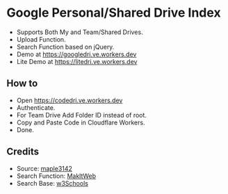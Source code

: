 # Google Personal/Shared Drive Index

* Supports Both My and Team/Shared Drives.
* Upload Function.
* Search Function based on jQuery.
* Demo at https://googledri.ve.workers.dev
* Lite Demo at https://litedri.ve.workers.dev

## How to

* Open https://codedri.ve.workers.dev
* Authenticate.
* For Team Drive Add Folder ID instead of root.
* Copy and Paste Code in Cloudflare Workers.
* Done.

## Credits

* Source: [maple3142](https://github.com/maple3142/GDIndex)
* Search Function: [MakItWeb](https://makitweb.com/jquery-search-text-in-the-element-with-contains-selector/)
* Search Base: [w3Schools](https://www.w3schools.com/howto/tryit.asp?filename=tryhow_js_filter_list)
